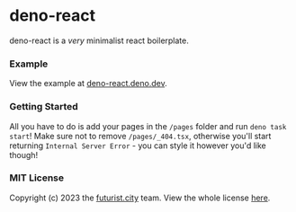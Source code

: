 # deno-react

deno-react is a *very* minimalist react boilerplate.

### Example
View the example at [deno-react.deno.dev](https://deno-react.deno.dev).

### Getting Started

All you have to do is add your pages in the `/pages` folder and run `deno task start`! Make sure not to remove `/pages/_404.tsx`, otherwise you'll start returning `Internal Server Error` - you can style it however you'd like though!

### MIT License
Copyright (c) 2023 the [futurist.city](https://futurist.city) team. View the whole license [here](https://github.com/jordanreger/deno-react/blob/main/LICENSE).